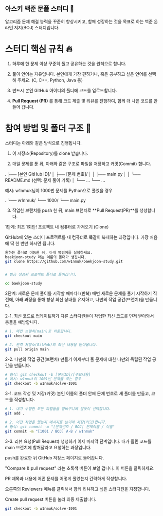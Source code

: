  ## 아스키 백준 문풀 스터디 🚀


알고리즘 문제 해결 능력을 꾸준히 향상시키고, 함께 성장하는 것을 목표로 하는 백준 온라인 저지(BOJ) 스터디입니다.

# 스터디 핵심 규칙 🔥 
1. 하루에 한 문제 이상 꾸준히 풀고 공유하는 것을 원칙으로 합니다.

2. 풀이 언어는 자유입니다. 본인에게 가장 편하거나, 혹은 공부하고 싶은 언어를 선택해 주세요. (C, C++, Python, Java 등)

3. 반드시 본인 GitHub 아이디의 폴더에 코드를 업로드합니다.

4. **Pull Request (PR)** 를 통해 코드 제출 및 리뷰를 진행하여, 함께 더 나은 코드를 만들어 갑니다.

 # 참여 방법 및 폴더 구조 📂

스터디는 아래와 같은 방식으로 진행됩니다.

1. 이 저장소(Repository)를 clone 받습니다.

2. 매일 문제를 푼 뒤, 아래와 같은 구조로 파일을 저장하고 커밋(Commit) 합니다.

.
├── [본인 GitHub ID]/
│   ├── [문제 번호]/
│   │   ├── main.py
│   │   └── README.md (선택: 문제 풀이 기록)
│   └── ...
└── ...

예시: w1nmuk님이 1000번 문제를 Python으로 풀었을 경우

.
└── w1nmuk/
    └── 1000/
        └── main.py

3. 작업한 브랜치를 push 한 뒤, main 브랜치로 **Pull Request(PR)**를 생성합니다.


1단계: 최초 1회만! 프로젝트 내 컴퓨터로 가져오기 (Clone)

GitHub에 있는 스터디 프로젝트를 내 컴퓨터로 똑같이 복제하는 과정입니다. 가장 처음에 딱 한 번만 하시면 됩니다.

```bash
원하는 폴더로 이동한 뒤, 아래 명령어를 실행하세요.
baekjoon-study 라는 이름의 폴더가 생깁니다.
git clone https://github.com/w1nmuk/baekjoon-study.git


# 방금 생성된 프로젝트 폴더로 들어갑니다.

cd baekjoon-study
```

2단계: 새로운 문제 풀이를 시작할 때마다! (반복)
매번 새로운 문제를 풀기 시작하기 직전에, 아래 과정을 통해 항상 최신 상태를 유지하고, 나만의 작업 공간(브랜치)을 만듭니다.

2-1. 최신 코드로 업데이트하기
다른 스터디원들이 작업한 최신 코드를 먼저 받아와서 충돌을 예방합니다.
```bash
# 1. 메인 브랜치(main)로 이동합니다.
git checkout main

# 2. 원격 저장소(GitHub)의 최신 내용을 받아옵니다.
git pull origin main
```
2-2. 나만의 작업 공간(브랜치) 만들기
이제부터 풀 문제에 대한 나만의 독립된 작업 공간을 만듭니다.
```bash
# 형식: git checkout -b [본인ID]/[주요내용]
# 예시: w1nmuk이 1001번 문제를 푸는 경우
git checkout -b w1nmuk/solve-1001
```
3-1. 코드 작성 및 저장(커밋)
본인 이름의 폴더 안에 문제 번호로 새 폴더를 만들고, 코드를 작성합니다.
```bash
# 1. 내가 수정한 모든 파일들을 장바구니에 담듯이 선택합니다.
git add .

# 2. 어떤 작업을 했는지 메시지를 남기며 저장(커밋)합니다.
# 형식: git commit -m "[문제번호 / BOJ] 문제이름 / 이름"
git commit -m "[1001 / BOJ] A-B / w1nmuk"
```
3-3. 리뷰 요청(Pull Request) 생성하기
이제 마지막 단계입니다. 내가 올린 코드를 main 브랜치에 합쳐달라고 요청하는 과정입니다.

push를 완료한 뒤 GitHub 저장소 페이지로 들어갑니다.

"Compare & pull request" 라는 초록색 버튼이 보일 겁니다. 이 버튼을 클릭하세요.

PR 제목과 내용에 어떤 문제를 어떻게 풀었는지 간략하게 작성합니다.

오른쪽의 Reviewers 메뉴를 클릭해서 함께 리뷰하고 싶은 스터디원을 지정합니다.

Create pull request 버튼을 눌러 최종 제출합니다.
```Bash
git checkout -b w1nmuk/solve-1001
```










